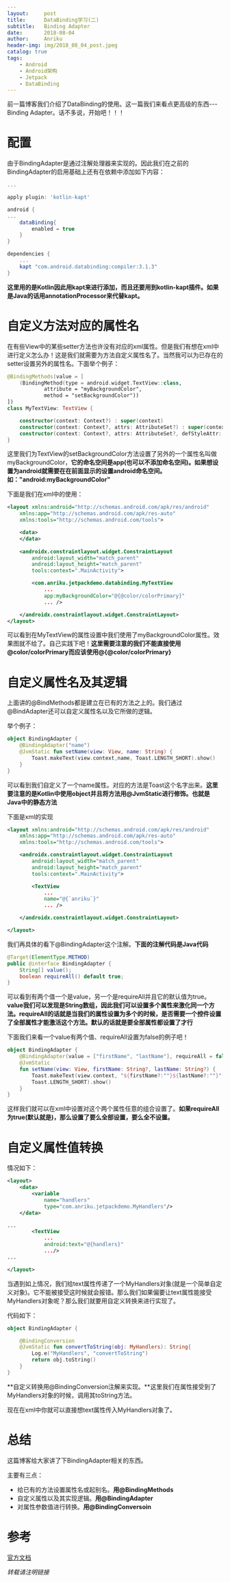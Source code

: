 ```yaml
---
layout:     post
title:      DataBinding学习(二)
subtitle:   Binding Adapter
date:       2018-08-04
author:     Anriku
header-img: img/2018_08_04_post.jpeg
catalog: true
tags:
    - Android
    - Android架构
    - Jetpack
    - DataBinding
---
```


前一篇博客我们介绍了DataBinding的使用。这一篇我们来看点更高级的东西---Binding Adapter。话不多说，开始吧！！！



# 配置

由于BindingAdapter是通过注解处理器来实现的。因此我们在之前的BindingAdapter的启用基础上还有在依赖中添加如下内容：

```groovy
...

apply plugin: 'kotlin-kapt'

android {
...
    dataBinding{
        enabled = true
    }
}

dependencies {
    ...
    kapt "com.android.databinding:compiler:3.1.3"
}
```

**这里用的是Kotlin因此用kapt来进行添加，而且还要用到kotlin-kapt插件。如果是Java的话用annotationProcessor来代替kapt。**



# 自定义方法对应的属性名

在有些View中的某些setter方法也许没有对应的xml属性。但是我们有想在xml中进行定义怎么办！这是我们就需要为方法自定义属性名了。当然我可以为已存在的setter设置另外的属性名。下面举个例子：

```kotlin
@BindingMethods(value = [
    (BindingMethod(type = android.widget.TextView::class,
            attribute = "myBackgroundColor",
            method = "setBackgroundColor"))
])
class MyTextView: TextView {

    constructor(context: Context?) : super(context)
    constructor(context: Context?, attrs: AttributeSet?) : super(context, attrs)
    constructor(context: Context?, attrs: AttributeSet?, defStyleAttr: Int) : super(context, attrs, defStyleAttr)
}
```

这里我们为TextView的setBackgroundColor方法设置了另外的一个属性名叫做myBackgroundColor，**它的命名空间是app(也可以不添加命名空间)。如果想设置为android就需要在在前面显示的设置android命名空间。如："android:myBackgroundColor"**



下面是我们在xml中的使用：

```xml
<layout xmlns:android="http://schemas.android.com/apk/res/android"
    xmlns:app="http://schemas.android.com/apk/res-auto"
    xmlns:tools="http://schemas.android.com/tools">

    <data>
    </data>
    
    <androidx.constraintlayout.widget.ConstraintLayout
        android:layout_width="match_parent"
        android:layout_height="match_parent"
        tools:context=".MainActivity">

        <com.anriku.jetpackdemo.databinding.MyTextView
            ...
            app:myBackgroundColor="@{@color/colorPrimary}"
            ... />

    </androidx.constraintlayout.widget.ConstraintLayout>
</layout>
```

可以看到在MyTextView的属性设置中我们使用了myBackgroundColor属性。效果图就不给了。自己实践下吧！**这里需要注意的我们不能直接使用@color/colorPrimary而应该使用@{@color/colorPrimary}**



# 自定义属性名及其逻辑

上面讲的@BindMethods都是建立在已有的方法之上的。我们通过@BindAdapter还可以自定义属性名以及它所做的逻辑。

举个例子：

```kotlin
object BindingAdapter {
    @BindingAdapter("name")
    @JvmStatic fun setName(view: View, name: String) {
        Toast.makeText(view.context,name, Toast.LENGTH_SHORT).show()
    }
}
```

可以看到我们自定义了一个name属性。对应的方法是Toast这个名字出来。**这里要注意的是Kotlin中使用object并且将方法用@JvmStatic进行修饰。也就是Java中的静态方法**



下面是xml的实现

```xml
<layout xmlns:android="http://schemas.android.com/apk/res/android"
    xmlns:app="http://schemas.android.com/apk/res-auto"
    xmlns:tools="http://schemas.android.com/tools">

    <androidx.constraintlayout.widget.ConstraintLayout
        android:layout_width="match_parent"
        android:layout_height="match_parent"
        tools:context=".MainActivity">

        <TextView
            ...
            name="@{`anriku`}"
            ... />

    </androidx.constraintlayout.widget.ConstraintLayout>

</layout>
```



我们再具体的看下@BindingAdapter这个注解。**下面的注解代码是Java代码**

```java
@Target(ElementType.METHOD)
public @interface BindingAdapter {
    String[] value();
    boolean requireAll() default true;
}
```

可以看到有两个值一个是value，另一个是requireAll并且它的默认值为true。**value我们可以发现是String数组，因此我们可以设置多个属性来激化同一个方法。requireAll的话就是当我们的属性设置为多个的时候，是否需要一个控件设置了全部属性才能激活这个方法。默认的话就是要全部属性都设置了才行**



下面我们来看一个value有两个值、requireAll设置为false的例子吧！

```kotlin
object BindingAdapter {
    @BindingAdapter(value = ["firstName", "lastName"], requireAll = false)
    @JvmStatic
    fun setName(view: View, firstName: String?, lastName: String?) {
        Toast.makeText(view.context, "${firstName?:""}${lastName?:""}", 
        Toast.LENGTH_SHORT).show()
    }
}
```

这样我们就可以在xml中设置对这个两个属性任意的组合设置了。**如果requireAll为true(默认就是)，那么设置了要么全部设置，要么全不设置。**



# 自定义属性值转换

情况如下：

```xml
<layout>
    <data>
        <variable
            name="handlers"
            type="com.anriku.jetpackdemo.MyHandlers"/>
    </data>

...
        <TextView
            ...
            android:text="@{handlers}"
            .../>
...

</layout>
```

当遇到如上情况，我们给text属性传递了一个MyHandlers对象(就是一个简单自定义对象)。它不能被接受这时候就会报错。那么我们如果偏要让text属性能接受MyHandlers对象呢？那么我们就要用自定义转换来进行实现了。



代码如下：

```kotlin
object BindingAdapter {

    @BindingConversion
    @JvmStatic fun convertToString(obj: MyHandlers): String{
        Log.e("MyHandlers", "convertToString")
        return obj.toString()
    }
}
```

**自定义转换用@BindingConversion注解来实现。**这里我们在属性接受到了MyHandlers对象的时候，调用其toString方法。



现在在xml中你就可以直接想text属性传入MyHandlers对象了。



# 总结

这篇博客给大家讲了下BindingAdapter相关的东西。

主要有三点：

* 给已有的方法设置属性名或起别名。**用@BindingMethods**
* 自定义属性以及其实现逻辑。**用@BindingAdapter**
* 对属性参数值进行转换。**用@BindingConversoin**



# 参考

[官方文档](https://developer.android.com/topic/libraries/data-binding/binding-adapters#kotlin)



*转载请注明链接*